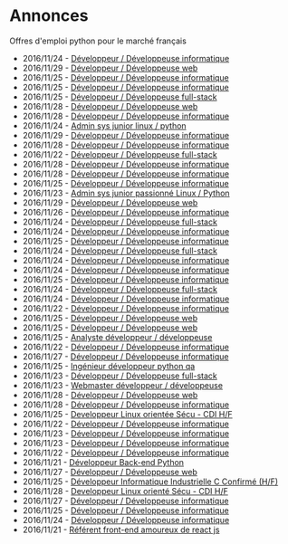 # Annonces

Offres d'emploi python pour le marché français

* 2016/11/24 - [Développeur / Développeuse informatique](http://www.pyjobs.fr/jobs/details/4154/developpeur-developpeuse-informatique "Développeur / Développeuse informatique")
* 2016/11/29 - [Développeur / Développeuse web](http://www.pyjobs.fr/jobs/details/4194/developpeur-developpeuse-web "Développeur / Développeuse web")
* 2016/11/25 - [Développeur / Développeuse informatique](http://www.pyjobs.fr/jobs/details/4172/developpeur-developpeuse-informatique "Développeur / Développeuse informatique")
* 2016/11/25 - [Développeur / Développeuse informatique](http://www.pyjobs.fr/jobs/details/4171/developpeur-developpeuse-informatique "Développeur / Développeuse informatique")
* 2016/11/25 - [Développeur / Développeuse full-stack](http://www.pyjobs.fr/jobs/details/4173/developpeur-developpeuse-full-stack "Développeur / Développeuse full-stack")
* 2016/11/28 - [Développeur / Développeuse web](http://www.pyjobs.fr/jobs/details/4187/developpeur-developpeuse-web "Développeur / Développeuse web")
* 2016/11/28 - [Développeur / Développeuse informatique](http://www.pyjobs.fr/jobs/details/4186/developpeur-developpeuse-informatique "Développeur / Développeuse informatique")
* 2016/11/24 - [Admin sys junior linux / python](http://www.pyjobs.fr/jobs/details/4164/admin-sys-junior-linux-python "Admin sys junior linux / python")
* 2016/11/29 - [Développeur / Développeuse informatique](http://www.pyjobs.fr/jobs/details/4193/developpeur-developpeuse-informatique "Développeur / Développeuse informatique")
* 2016/11/28 - [Développeur / Développeuse informatique](http://www.pyjobs.fr/jobs/details/4185/developpeur-developpeuse-informatique "Développeur / Développeuse informatique")
* 2016/11/22 - [Développeur / Développeuse full-stack](http://www.pyjobs.fr/jobs/details/4141/developpeur-developpeuse-full-stack "Développeur / Développeuse full-stack")
* 2016/11/28 - [Développeur / Développeuse informatique](http://www.pyjobs.fr/jobs/details/4183/developpeur-developpeuse-informatique "Développeur / Développeuse informatique")
* 2016/11/28 - [Développeur / Développeuse informatique](http://www.pyjobs.fr/jobs/details/4184/developpeur-developpeuse-informatique "Développeur / Développeuse informatique")
* 2016/11/25 - [Développeur / Développeuse informatique](http://www.pyjobs.fr/jobs/details/4170/developpeur-developpeuse-informatique "Développeur / Développeuse informatique")
* 2016/11/23 - [Admin sys junior passionné Linux / Python](http://www.pyjobs.fr/jobs/details/4152/admin-sys-junior-passionne-linux-python "Admin sys junior passionné Linux / Python")
* 2016/11/29 - [Développeur / Développeuse web](http://www.pyjobs.fr/jobs/details/4192/developpeur-developpeuse-web "Développeur / Développeuse web")
* 2016/11/26 - [Développeur / Développeuse informatique](http://www.pyjobs.fr/jobs/details/4179/developpeur-developpeuse-informatique "Développeur / Développeuse informatique")
* 2016/11/24 - [Développeur / Développeuse full-stack](http://www.pyjobs.fr/jobs/details/4160/developpeur-developpeuse-full-stack "Développeur / Développeuse full-stack")
* 2016/11/24 - [Développeur / Développeuse informatique](http://www.pyjobs.fr/jobs/details/4163/developpeur-developpeuse-informatique "Développeur / Développeuse informatique")
* 2016/11/25 - [Développeur / Développeuse informatique](http://www.pyjobs.fr/jobs/details/4169/developpeur-developpeuse-informatique "Développeur / Développeuse informatique")
* 2016/11/24 - [Développeur / Développeuse full-stack](http://www.pyjobs.fr/jobs/details/4157/developpeur-developpeuse-full-stack "Développeur / Développeuse full-stack")
* 2016/11/24 - [Développeur / Développeuse informatique](http://www.pyjobs.fr/jobs/details/4158/developpeur-developpeuse-informatique "Développeur / Développeuse informatique")
* 2016/11/24 - [Développeur / Développeuse informatique](http://www.pyjobs.fr/jobs/details/4159/developpeur-developpeuse-informatique "Développeur / Développeuse informatique")
* 2016/11/25 - [Développeur / Développeuse informatique](http://www.pyjobs.fr/jobs/details/4168/developpeur-developpeuse-informatique "Développeur / Développeuse informatique")
* 2016/11/24 - [Développeur / Développeuse full-stack](http://www.pyjobs.fr/jobs/details/4161/developpeur-developpeuse-full-stack "Développeur / Développeuse full-stack")
* 2016/11/24 - [Développeur / Développeuse informatique](http://www.pyjobs.fr/jobs/details/4162/developpeur-developpeuse-informatique "Développeur / Développeuse informatique")
* 2016/11/22 - [Développeur / Développeuse informatique](http://www.pyjobs.fr/jobs/details/4143/developpeur-developpeuse-informatique "Développeur / Développeuse informatique")
* 2016/11/25 - [Développeur / Développeuse web](http://www.pyjobs.fr/jobs/details/4165/developpeur-developpeuse-web "Développeur / Développeuse web")
* 2016/11/25 - [Développeur / Développeuse web](http://www.pyjobs.fr/jobs/details/4166/developpeur-developpeuse-web "Développeur / Développeuse web")
* 2016/11/25 - [Analyste développeur / développeuse](http://www.pyjobs.fr/jobs/details/4167/analyste-developpeur-developpeuse "Analyste développeur / développeuse")
* 2016/11/22 - [Développeur / Développeuse informatique](http://www.pyjobs.fr/jobs/details/4146/developpeur-developpeuse-informatique "Développeur / Développeuse informatique")
* 2016/11/27 - [Développeur / Développeuse informatique](http://www.pyjobs.fr/jobs/details/4182/developpeur-developpeuse-informatique "Développeur / Développeuse informatique")
* 2016/11/25 - [Ingénieur développeur python qa](http://www.pyjobs.fr/jobs/details/4178/ingenieur-developpeur-python-qa "Ingénieur développeur python qa")
* 2016/11/23 - [Développeur / Développeuse full-stack](http://www.pyjobs.fr/jobs/details/4150/developpeur-developpeuse-full-stack "Développeur / Développeuse full-stack")
* 2016/11/23 - [Webmaster développeur / développeuse](http://www.pyjobs.fr/jobs/details/4151/webmaster-developpeur-developpeuse "Webmaster développeur / développeuse")
* 2016/11/28 - [Développeur / Développeuse web](http://www.pyjobs.fr/jobs/details/4190/developpeur-developpeuse-web "Développeur / Développeuse web")
* 2016/11/28 - [Développeur / Développeuse informatique](http://www.pyjobs.fr/jobs/details/4191/developpeur-developpeuse-informatique "Développeur / Développeuse informatique")
* 2016/11/25 - [Developpeur Linux orientée Sécu - CDI H/F](http://www.pyjobs.fr/jobs/details/4177/developpeur-linux-orientee-secu-cdi-h-f "Developpeur Linux orientée Sécu - CDI H/F")
* 2016/11/22 - [Développeur / Développeuse informatique](http://www.pyjobs.fr/jobs/details/4144/developpeur-developpeuse-informatique "Développeur / Développeuse informatique")
* 2016/11/23 - [Développeur / Développeuse informatique](http://www.pyjobs.fr/jobs/details/4149/developpeur-developpeuse-informatique "Développeur / Développeuse informatique")
* 2016/11/23 - [Développeur / Développeuse informatique](http://www.pyjobs.fr/jobs/details/4148/developpeur-developpeuse-informatique "Développeur / Développeuse informatique")
* 2016/11/22 - [Développeur / Développeuse informatique](http://www.pyjobs.fr/jobs/details/4145/developpeur-developpeuse-informatique "Développeur / Développeuse informatique")
* 2016/11/21 - [Développeur Back-end Python](http://www.pyjobs.fr/jobs/details/4137/developpeur-back-end-python "Développeur Back-end Python")
* 2016/11/27 - [Développeur / Développeuse web](http://www.pyjobs.fr/jobs/details/4181/developpeur-developpeuse-web "Développeur / Développeuse web")
* 2016/11/25 - [Développeur Informatique Industrielle C Confirmé (H/F)](http://www.pyjobs.fr/jobs/details/4176/developpeur-informatique-industrielle-c-confirme-h-f "Développeur Informatique Industrielle C Confirmé (H/F)")
* 2016/11/28 - [Developpeur Linux orienté Sécu - CDI H/F](http://www.pyjobs.fr/jobs/details/4189/developpeur-linux-oriente-secu-cdi-h-f "Developpeur Linux orienté Sécu - CDI H/F")
* 2016/11/27 - [Développeur / Développeuse informatique](http://www.pyjobs.fr/jobs/details/4180/developpeur-developpeuse-informatique "Développeur / Développeuse informatique")
* 2016/11/25 - [Développeur / Développeuse informatique](http://www.pyjobs.fr/jobs/details/4175/developpeur-developpeuse-informatique "Développeur / Développeuse informatique")
* 2016/11/24 - [Développeur / Développeuse informatique](http://www.pyjobs.fr/jobs/details/4156/developpeur-developpeuse-informatique "Développeur / Développeuse informatique")
* 2016/11/21 - [Référent front-end amoureux de react js](http://www.pyjobs.fr/jobs/details/4134/referent-front-end-amoureux-de-react-js "Référent front-end amoureux de react js")

